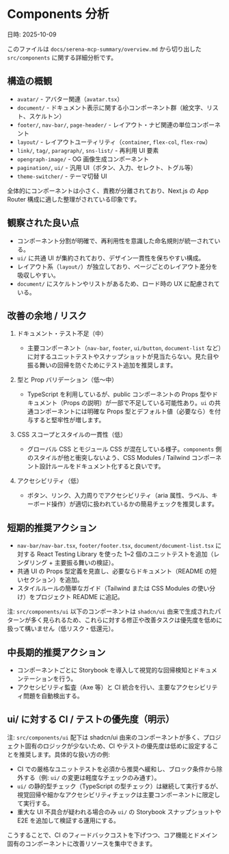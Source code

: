 # Components 分析

日時: 2025-10-09

このファイルは `docs/serena-mcp-summary/overview.md` から切り出した `src/components` に関する詳細分析です。

## 構造の概観

- `avatar/` - アバター関連（`avatar.tsx`）
- `document/` - ドキュメント表示に関する小コンポーネント群（絵文字、リスト、スケルトン）
- `footer/`, `nav-bar/`, `page-header/` - レイアウト・ナビ関連の単位コンポーネント
- `layout/` - レイアウトユーティリティ（`container`, `flex-col`, `flex-row`）
- `link/`, `tag/`, `paragraph/`, `sns-list/` - 再利用 UI 要素
- `opengraph-image/` - OG 画像生成コンポーネント
- `pagination/`, `ui/` - 汎用 UI（ボタン、入力、セレクト、トグル等）
- `theme-switcher/` - テーマ切替 UI

全体的にコンポーネントは小さく、責務が分離されており、Next.js の App Router 構成に適した整理がされている印象です。

## 観察された良い点

- コンポーネント分割が明確で、再利用性を意識した命名規則が統一されている。
- `ui/` に共通 UI が集約されており、デザイン一貫性を保ちやすい構成。
- レイアウト系（`layout/`）が独立しており、ページごとのレイアウト差分を吸収しやすい。
- `document/` にスケルトンやリストがあるため、ロード時の UX に配慮されている。

## 改善の余地 / リスク

1. ドキュメント・テスト不足（中）
   - 主要コンポーネント（`nav-bar`, `footer`, `ui/button`, `document-list` など）に対するユニットテストやスナップショットが見当たらない。見た目や振る舞いの回帰を防ぐためにテスト追加を推奨します。

2. 型と Prop バリデーション（低〜中）
   - TypeScript を利用しているが、public コンポーネントの Props 型やドキュメント（Props の説明）が一部で不足している可能性あり。`ui` の共通コンポーネントには明確な Props 型とデフォルト値（必要なら）を付与すると堅牢性が増します。

3. CSS スコープとスタイルの一貫性（低）
   - グローバル CSS とモジュール CSS が混在している様子。`components` 側のスタイルが他と衝突しないよう、CSS Modules / Tailwind コンポーネント設計ルールをドキュメント化すると良いです。

4. アクセシビリティ（低）
   - ボタン、リンク、入力周りでアクセシビリティ（aria 属性、ラベル、キーボード操作）が適切に扱われているかの簡易チェックを推奨します。

## 短期的推奨アクション

- `nav-bar/nav-bar.tsx`, `footer/footer.tsx`, `document/document-list.tsx` に対する React Testing Library を使った 1~2 個のユニットテストを追加（レンダリング + 主要振る舞いの検証）。
- 共通 UI の Props 型定義を見直し、必要ならドキュメント（README の短いセクション）を追加。
- スタイルルールの簡単なガイド（Tailwind または CSS Modules の使い分け）をプロジェクト README に追記。

注: `src/components/ui` 以下のコンポーネントは `shadcn/ui` 由来で生成されたパターンが多く見られるため、これらに対する修正や改善タスクは優先度を低めに扱って構いません（低リスク・低還元）。

## 中長期的推奨アクション

- コンポーネントごとに Storybook を導入して視覚的な回帰検知とドキュメンテーションを行う。
- アクセシビリティ監査（Axe 等）と CI 統合を行い、主要なアクセシビリティ問題を自動検出する。

## ui/ に対する CI / テストの優先度（明示）

注: `src/components/ui` 配下は shadcn/ui 由来のコンポーネントが多く、プロジェクト固有のロジックが少ないため、CI やテストの優先度は低めに設定することを推奨します。具体的な扱い方の例:

- CI での厳格なユニットテストを必須から推奨へ緩和し、ブロック条件から除外する（例: `ui/` の変更は軽度なチェックのみ通す）。
- `ui/` の静的型チェック（TypeScript の型チェック）は継続して実行するが、視覚回帰や細かなアクセシビリティチェックは主要コンポーネントに限定して実行する。
- 重大な UI 不具合が疑われる場合のみ `ui/` の Storybook スナップショットや E2E を追加して検証する運用にする。

こうすることで、CI のフィードバックコストを下げつつ、コア機能とドメイン固有のコンポーネントに改善リソースを集中できます。

